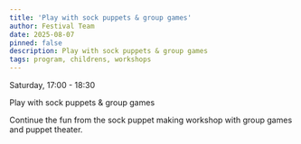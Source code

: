 ```yaml
---
title: 'Play with sock puppets & group games'
author: Festival Team
date: 2025-08-07
pinned: false
description: Play with sock puppets & group games
tags: program, childrens, workshops
---
```


<script>
    import Image from  '$lib/Image.svelte'
</script>

Saturday, 17:00 - 18:30

Play with sock puppets & group games

Continue the fun from the sock puppet making workshop with group games and puppet theater.

<!-- <Image 
  src='program/childrens-workshops/27-improvisation.png'
  caption='Play with sock puppets & group games'
  alt='Play with sock puppets & group games'
  width='50%'/>  -->